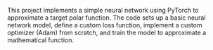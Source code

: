 This project implements a simple neural network using PyTorch to approximate a target polar function. 
The code sets up a basic neural network model, define a custom loss function, implement a custom optimizer (Adam) from scratch, and train the model to approximate a mathematical function.
